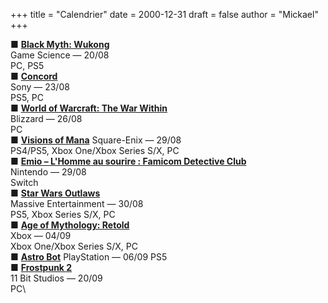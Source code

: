 +++
title = "Calendrier"
date = 2000-12-31
draft = false
author = "Mickael"
+++

■ **[Black Myth: Wukong](https://www.heishenhua.com)**\
Game Science — 20/08\
PC, PS5\
■ **[Concord](https://www.playstation.com/en-ca/games/concord/)**\
Sony — 23/08\
PS5, PC\
■ **[World of Warcraft: The War Within](https://thewarwithin.blizzard.com/fr-fr/)**\
Blizzard — 26/08\
PC\
■ **[Visions of Mana](https://mana.square-enix-games.com/en-us)**
Square-Enix — 29/08\
PS4/PS5, Xbox One/Xbox Series S/X, PC\
■ **[Emio – L'Homme au sourire : Famicom Detective Club](https://www.nintendo.com/fr-fr/Jeux/Jeux-Nintendo-Switch/Emio-L-Homme-au-sourire-Famicom-Detective-Club-2615498.html)**\
Nintendo — 29/08\
Switch\
■ **[Star Wars Outlaws](https://www.ubisoft.com/fr-fr/game/star-wars/outlaws)**\
Massive Entertainment — 30/08\
PS5, Xbox Series S/X, PC\
■ **[Age of Mythology: Retold](https://store.steampowered.com/app/1934680/Age_of_Mythology_Retold/)**\
Xbox — 04/09\
Xbox One/Xbox Series S/X, PC\
■ **[Astro Bot](https://www.playstation.com/en-ca/games/astro-bot/)**
PlayStation — 06/09
PS5\
■ **[Frostpunk 2](https://frostpunk2.com)**\
11 Bit Studios — 20/09\
PC\


